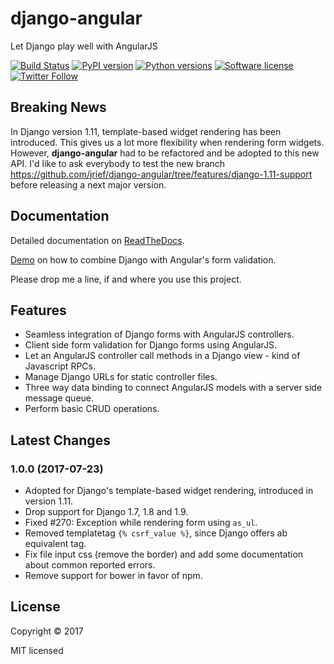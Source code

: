 # django-angular

Let Django play well with AngularJS

[![Build Status](https://travis-ci.org/jrief/django-angular.svg?branch=master)](https://travis-ci.org/jrief/django-angular)
[![PyPI version](https://img.shields.io/pypi/v/django-angular.svg)](https://https://pypi.python.org/pypi/django-angular)
[![Python versions](https://img.shields.io/pypi/pyversions/djangocms-cascade.svg)](https://pypi.python.org/pypi/djangocms-cascade)
[![Software license](https://img.shields.io/pypi/l/djangocms-cascade.svg)](https://github.com/jrief/djangocms-cascade/blob/master/LICENSE-MIT)
[![Twitter Follow](https://img.shields.io/twitter/follow/shields_io.svg?style=social&label=jacobrief&maxAge=2592000)](https://twitter.com/jacobrief)

## Breaking News

In Django version 1.11, template-based widget rendering has been introduced.
This gives us a lot more flexibility when rendering form widgets. However,
**django-angular** had to be refactored and be adopted to this new API. I'd like
to ask everybody to test the new branch https://github.com/jrief/django-angular/tree/features/django-1.11-support
before releasing a next major version.


## Documentation

Detailed documentation on [ReadTheDocs](http://django-angular.readthedocs.org/en/latest/).

[Demo](http://django-angular.awesto.com/form_validation/) on how to combine Django with Angular's form validation.

Please drop me a line, if and where you use this project.


## Features

* Seamless integration of Django forms with AngularJS controllers.
* Client side form validation for Django forms using AngularJS.
* Let an AngularJS controller call methods in a Django view - kind of Javascript RPCs.
* Manage Django URLs for static controller files.
* Three way data binding to connect AngularJS models with a server side message queue.
* Perform basic CRUD operations.


## Latest Changes

### 1.0.0 (2017-07-23)

* Adopted for Django's template-based widget rendering, introduced in version 1.11.
* Drop support for Django 1.7, 1.8 and 1.9.
* Fixed #270: Exception while rendering form using ``as_ul``.
* Removed templatetag ``{% csrf_value %}``, since Django offers ab equivalent tag.
* Fix file input css (remove the border) and add some documentation about common reported errors.
* Remove support for bower in favor of npm.


## License

Copyright &copy; 2017

MIT licensed
